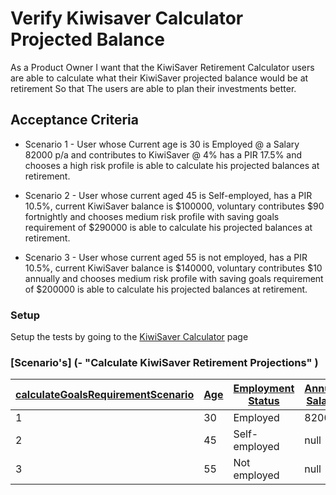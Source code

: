 # Verify Kiwisaver Calculator Projected Balance

As a Product Owner
I want that the KiwiSaver Retirement Calculator users are able to calculate what their KiwiSaver
projected balance would be at retirement
So that
The users are able to plan their investments better.

## Acceptance Criteria
* Scenario 1 -
  User whose Current age is 30 is Employed @ a Salary 82000 p/a and contributes to
  KiwiSaver @ 4% has a PIR 17.5% and chooses a high risk profile is able to calculate his
  projected balances at retirement.
  
* Scenario 2 -
  User whose current aged 45 is Self-employed, has a PIR 10.5%, current KiwiSaver
  balance is $100000, voluntary contributes $90 fortnightly and chooses medium risk
  profile with saving goals requirement of $290000 is able to calculate his projected
  balances at retirement.
  
* Scenario 3 -
  User whose current aged 55 is not employed, has a PIR 10.5%, current KiwiSaver balance
  is $140000, voluntary contributes $10 annually and chooses medium risk profile with
  saving goals requirement of $200000 is able to calculate his projected balances at
  retirement.

### Setup

Setup the tests by going to the [KiwiSaver Calculator]( - "gotoCalculator()") page 

### [Scenario's] (- "Calculate KiwiSaver Retirement Projections" )

| [calculateGoalsRequirement][][Scenario](- "c:example") | [Age][age] | [Employment Status][employ] | [Annual Salary][salary] | [KiwiSaver Percent][percent] | [PIR][pir] | [KiwiSaver Balance][balance] | [Contribution][contri] | [frequency][freq] | [Risk Profile][profile] | [Savings Goal][goal] | [Expected Result][result] |
| ----- | ----- | -----         | ----- | ----- | ----- | -----  | ----- | -----       | -----  | -----  | -----   |
| 1     | 30    | Employed | 82000 | 4     | 17.5  | null      | null     | null        | High   | null      | 313,971 |
| 2     | 45    | Self-employed | null   | null     | 10.5  | 100000 | 90    | Fortnightly | Medium | 290000 | 230,481 |
| 3     | 55    | Not employed | null     | null     | 10.5  | 140000 | 10    | Annually    | Medium | 200000 | 176,557 |

[calculateGoalsRequirement]: - "#result = calculateGoalsRequirement(#age, #employ, #salary, #percent, #pir, #balance, #contri, #freq, #profile, #goal)"
[age]: - "#age"
[employ]: - "#employ"
[salary]: - "#salary"
[percent]: - "#percent"
[pir]: - "#pir"
[balance]: - "#balance"
[contri]: - "#contri"
[freq]: - "#freq"
[profile]: - "#profile"
[goal]: - "#goal"
[result]: - "?=#result"
